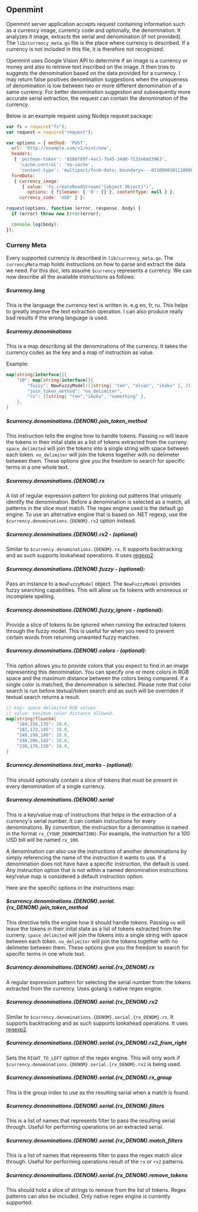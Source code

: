 ## Openmint

Openmint server application accepts request containing information such as a currency image, currency code and optionally,
the denomination. It analyzes it image, extracts the serial and denomination (if not provided). The `lib/currency_meta.go`
file is the place where currency is described. If a currency is not included in this file, 
it is therefore not recognized. 

Openmint uses Google Vision API to determine if an image is a currency or money and also 
to retrieve text inscribed on the image. It then tries to suggests the denomination
based on the data provided for a currency. I may return false positives denomination suggestions
when the uniqueness of denomination is low between two or more different denomination of a 
same currency. For better denomination suggestion and subsequently more accurate serial 
extraction, the request can contain the denomination of the currency. 

Below is an example request using Nodejs request package:

```js
var fs = require("fs");
var request = require("request");

var options = { method: 'POST',
  url: 'http://example.com/v1/mint/new',
  headers: 
   { 'postman-token': 'b506f89f-4ac1-7b45-34d0-7132e6dd3963',
     'cache-control': 'no-cache',
     'content-type': 'multipart/form-data; boundary=---011000010111000001101001' },
  formData: 
   { currency_image: 
      { value: 'fs.createReadStream("[object Object]")',
        options: { filename: { '0': {} }, contentType: null } },
     currency_code: 'USD' } };

request(options, function (error, response, body) {
  if (error) throw new Error(error);

  console.log(body);
});

```

### Curreny Meta

Every supported currency is described in `lib/currency_meta.go`. The `currencyMeta`
map holds instructions on how to parse and extract the data we need.
For this doc, lets assume `$currency` represents a currency. We can now describe all the available 
instructions as follows:

##### $currency.lang
This is the language the currency text is written in. e.g en, fr, ru. This
helps to greatly improve the text extraction operation. I can also
produce really bad results if the wrong language is used.

##### $currency.denominations
This is a map describing all the denominations of the currency. It
takes the currency codes as the key and a map of instruction as value.

Example:

```go
map[string]interface{}{
	"10": map[string]interface{}{
		"fuzzy": NewFuzzyModel([]string{ "ten", "alvan", "ikoku" }, 2),
		"join_token_method": "no_delimiter",
		"rx": []string{ "ten","ikoku", "something" },
	},
}
```

##### $currency.denominations.{DENOM}.join_token_method
This instruction tells the engine how to handle tokens. Passing `no` will
leave the tokens in their inital state as a list of tokens extracted from the curreny. `space_delimited` 
will join the tokens into a single string with space between each token. `no_delimiter` will join the tokens together
with no delimeter between them. These options give you the freedom to search for specific terms in a one
whole text.

##### $currency.denominations.{DENOM}.rx
A list of regular expression pattern for picking out patterns that uniquely
identify the denomination. Before a denomination is selected as a match, 
all patterns in the slice must match. The regex engine used is the default
go engine. To use an alternative engine that is based on .NET regexp, use
the `$currency.denominations.{DENOM}.rx2` option instead.

##### $currency.denominations.{DENOM}.rx2 - (optional)
Similar to `$currency.denominations.{DENOM}.rx`. It supports
backtracking and as such supports lookahead operations. It uses [regexp2](https://github.com/dlclark/regexp2). 

##### $currency.denominations.{DENOM}.fuzzy - (optional):
Pass an instance to a `NewFuzzyModel` object. The `NewFuzzyModel` provides fuzzy 
searching capabilities. This will allow us fix tokens with erroneous or incomplete spelling.

##### $currency.denominations.{DENOM}.fuzzy_ignore - (optional):
Provide a slice of tokens to be ignored when running the extracted
tokens through the fuzzy model. This is useful for when you need to
prevent certain words from returning unwanted fuzzy matches. 

##### $currency.denominations.{DENOM}.colors - (optional):
This option allows you to provide colors that you expect to find
in an image representing this denomination. You can specify one or more
colors in RGB space and the maximum distance between the colors being compared.
If a single color is matched, the denomination is selected. Please note that color
search is run before textual/token search and as such will be overriden if textual search
returns a result. 

```go
// key: space delimited RGB values
// value: maximum color distance allowed.
map[string]float64{
    "184,156,135": 10.0,   
    "182,172,145": 10.0,
    "248,198,148": 10.0,
    "240,206,142": 10.0,
    "230,176,130": 10.0,
}
```

##### $currency.denominations.text_marks - (optional): 
This should optionally contain a slice of tokens that must be
present in every denomination of a single currency.

##### $currency.denominations.{DENOM}.serial 
This is a key/value map of instructions that helps in the
extraction of a currency's serial number. It can contain instructions 
for every denominations. By convention, the instruction for a 
denomination is named in the format `rx_{YOUR_DENOMINATION}`. For example, the 
instruction for a 100 USD bill will be named `rx_100`. 

A denomination can also use the instructions of another
denominations by simply referencing the name of the instruction it wants to use. 
If a denomination does not have have a specific instruction, the default 
is used. Any instruction option that is not within a named denomination instructions
key/value map is considered a default instruction option. 

Here are the specific options in the instructions map:

##### $currency.denominations.{DENOM}.serial.{rx_DENOM}.join_token_method
This directive tells the engine how it should handle tokens. Passing `no` will
leave the tokens in their inital state as a list of tokens extracted from the curreny. `space_delimited` 
will join the tokens into a single string with space between each token. `no_delimiter` will join the tokens together
with no delimeter between them. These options give you the freedom to search for specific terms in one
whole text.

##### $currency.denominations.{DENOM}.serial.{rx_DENOM}.rx 
A regular expression pattern for selecting the serial number from 
the tokens extracted from the currency. Uses golang's native regex engine.

##### $currency.denominations.{DENOM}.serial.{rx_DENOM}.rx2
Similar to `$currency.denominations.{DENOM}.serial.{rx_DENOM}.rx`. It supports
backtracking and as such supports lookahead operations. It uses [regexp2](https://github.com/dlclark/regexp2). 

##### $currency.denominations.{DENOM}.serial.{rx_DENOM}.rx2_from_right
Sets the `RIGHT_TO_LEFT` option of the regex engine. This will only 
work if `$currency.denominations.{DENOM}.serial.{rx_DENOM}.rx2` is being used. 

##### $currency.denominations.{DENOM}.serial.{rx_DENOM}.rx_group
This is the group index to use as the resulting serial when a match is found.

##### $currency.denominations.{DENOM}.serial.{rx_DENOM}.filters
This is a list of names that represents filter to pass the resulting
serial through. Useful for performing operations on an extracted serial.

##### $currency.denominations.{DENOM}.serial.{rx_DENOM}.match_filters
This is a list of names that represents filter to pass the regex
match slice through. Useful for performing operations result of the `rx` or `rx2`
patterns.

##### $currency.denominations.{DENOM}.serial.{rx_DENOM}.remove_tokens
This should hold a slice of strings to remove from the list of tokens. Regex patterns can also be included. 
Only native regex engine is currently supported. 

